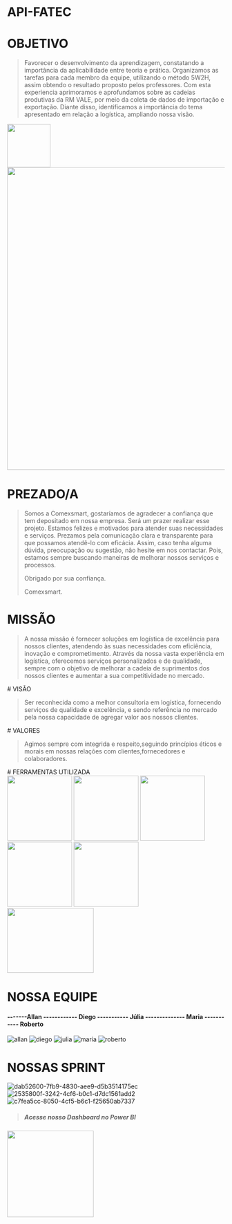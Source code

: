 # API-FATEC
# OBJETIVO
<blockquote>
Favorecer o desenvolvimento da aprendizagem, constatando a importância da aplicabilidade entre teoria e prática. Organizamos as tarefas para cada membro da equipe, utilizando o método 5W2H, assim obtendo o resultado proposto pelos professores. Com esta experiencia aprimoramos e aprofundamos sobre as cadeias produtivas da RM VALE, por meio da coleta de dados de importação e exportação. Diante disso, identificamos a importância do tema apresentado em relação a logística, ampliando nossa visão.
</blockquote>
<div style="display:inline;">
      <img src="https://github.com/Diegocampos060686/API-FATEC/assets/129405986/c361562e-b337-432d-bafb-a9c18206a992" style="width:100px;">
      <img src="https://github.com/Diegocampos060686/API-FATEC/assets/129405986/804ffba7-bafa-4352-8f18-87b6222863a7" style="width:700px;">
</div>


# PREZADO/A
<blockquote>
Somos a Comexsmart, gostaríamos de agradecer a confiança que tem depositado em nossa empresa. Será um prazer realizar esse projeto. Estamos felizes e motivados para atender suas necessidades e serviços.
Prezamos pela comunicação clara e transparente para que possamos atendê-lo com eficácia. Assim, caso tenha alguma dúvida, preocupação ou sugestão, não hesite em nos contactar. Pois, estamos sempre buscando maneiras de melhorar nossos serviços e processos.

Obrigado por sua confiança.

Comexsmart.
</blockquote>

# MISSÃO
<blockquote>
A nossa missão é fornecer soluções em logística de excelência para nossos clientes, atendendo às suas necessidades com eficiência, inovação e comprometimento. Através da nossa vasta experiência em logística, oferecemos serviços personalizados e de qualidade, sempre com o objetivo de melhorar a cadeia de suprimentos dos nossos clientes e aumentar a sua competitividade no mercado.
</blockquote>
#  VISÃO
<blockquote>
Ser reconhecida como a melhor consultoria em logística, fornecendo serviços de qualidade e excelência, e sendo referência no mercado pela nossa capacidade de agregar valor aos nossos clientes.
</blockquote>
# VALORES 
<blockquote>
Agimos sempre com integrida e respeito,seguindo princípios éticos e morais em nossas relações com clientes,fornecedores e colaboradores.
</blockquote>
# FERRAMENTAS UTILIZADA 
<div>
      <img src="https://github.com/Diegocampos060686/API-FATEC/assets/129405986/638d8e71-9aad-489b-a53e-379914bc0bb7" style="width:150px; height: 150px;"/>
      <img src="https://github.com/Diegocampos060686/API-FATEC/assets/129405986/5a8a4b26-1d06-4664-b034-ac4f36059ef6" style="width:150px; height: 150px;"/>
      <img src="https://github.com/Diegocampos060686/API-FATEC/assets/129405986/dde3c860-a36b-45bd-9195-c1d75a3d489c" style="width:150px; height: 150px;"/>
      <img src="https://github.com/Diegocampos060686/API-FATEC/assets/129405986/3afdae99-cace-437e-956e-2ca0b72a4ff7" style="width:150px; height: 150px;"/>
      <img src="https://github.com/Diegocampos060686/API-FATEC/assets/129405986/690efb18-b1bf-4a66-9f4e-bd6d48cfa2d1" style="width:150px; height: 150px;"/>
      <img src="https://github.com/Diegocampos060686/API-FATEC/assets/129405986/fa5a5aad-5b6d-405b-8105-532f52c74315" style="width:200px; height: 150px;"/>
</div>


# NOSSA EQUIPE
#### -------Allan ------------ Diego ----------- Júlia -------------- Maria ----------- Roberto
![allan](https://github.com/Diegocampos060686/API-FATEC/assets/129405986/c4ba3aff-f893-4626-aa7f-e1a838a712d0)
![diego](https://github.com/Diegocampos060686/API-FATEC/assets/129405986/f685a3ac-fe1a-4820-87c8-34bbeb309588)
![julia](https://github.com/Diegocampos060686/API-FATEC/assets/129405986/3d86758e-7c14-4b74-9a2e-70ebc2035657)
![maria](https://github.com/Diegocampos060686/API-FATEC/assets/129405986/c7370a1c-a39c-428f-98d1-a9b27f00132c)
![roberto](https://github.com/Diegocampos060686/API-FATEC/assets/129405986/9475b987-b0f9-432e-bcee-06ccf3580810)
# NOSSAS SPRINT 
![dab52600-7fb9-4830-aee9-d5b3514175ec](https://github.com/Diegocampos060686/API-FATEC/assets/129405986/e31f4d9f-5788-4196-a501-e371803372df)
![2535800f-3242-4cf6-b0c1-d7dc1561add2](https://github.com/Diegocampos060686/API-FATEC/assets/129405986/184a458b-61bc-4f19-b2d6-e4762b45b3ee)
![c7fea5cc-8050-4cf5-b6c1-f25650ab7337](https://github.com/Diegocampos060686/API-FATEC/assets/129405986/f7ba3039-1c63-4c4a-ac55-02caef7ca5bb)

<div>
      <blockquote><h5>Acesse nosso Dashboard no Power BI<img </h5></blockquote>
            <p>
      <a src="https://app.powerbi.com/links/P1c02TKs-i?ctid=cf72e2bd-7a2b-4783-bdeb-39d57b07f76f&pbi_source=linkShare&bookmarkGuid=ce60b5d6-4974-4ba0-9e90-1a75436e114f"><img src="https://github.com/Diegocampos060686/API-FATEC/assets/129405986/3afdae99-cace-437e-956e-2ca0b72a4ff7" style="width: 200px;"/></a>

</div>

